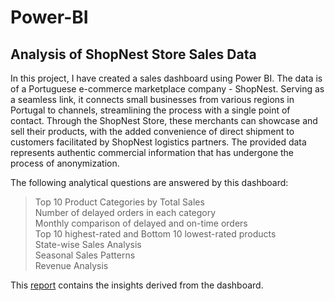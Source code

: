 # Power-BI
## Analysis of ShopNest Store Sales Data

In this project, I have created a sales dashboard using Power BI. The data is of a Portuguese e-commerce marketplace company - ShopNest. Serving as a seamless link, it connects small businesses from various regions in Portugal to channels, streamlining the process with a single point of contact. Through the ShopNest Store, these merchants can showcase and sell their products, with the added convenience of direct shipment to customers facilitated by ShopNest logistics partners. The provided data represents authentic commercial information that has undergone the process of anonymization.

The following analytical questions are answered by this dashboard:

> Top 10 Product Categories by Total Sales  
> Number of delayed orders in each category  
> Monthly comparison of delayed and on-time orders  
> Top 10 highest-rated and Bottom 10 lowest-rated products  
> State-wise Sales Analysis  
> Seasonal Sales Patterns  
> Revenue Analysis  

This [report](https://github.com/kaushikabhishek77/Power-BI/blob/211af698063ab64206db04dec17f02be1601cb8a/Power%20BI%20Capstone%20Project%20Report.docx) contains the insights derived from the dashboard.
